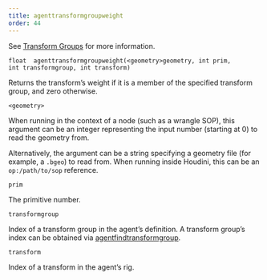 ```yaml
---
title: agenttransformgroupweight
order: 44
---
```

See [Transform Groups](../../crowds/agents.html#xformgroups) for more information.

`float  agenttransformgroupweight(<geometry>geometry, int prim, int transformgroup, int transform)`

Returns the transform’s weight if it is a member of the specified transform group, and zero otherwise.

`<geometry>`

When running in the context of a node (such as a wrangle SOP), this argument can be an integer representing the input number (starting at 0) to read the geometry from.

Alternatively, the argument can be a string specifying a geometry file (for example, a `.bgeo`) to read from. When running inside Houdini, this can be an `op:/path/to/sop` reference.

`prim`

The primitive number.

`transformgroup`

Index of a transform group in the agent’s definition.
A transform group’s index can be obtained via [agentfindtransformgroup](agentfindtransformgroup.html "Finds the index of a transform group in an agent’s definition.").

`transform`

Index of a transform in the agent’s rig.
